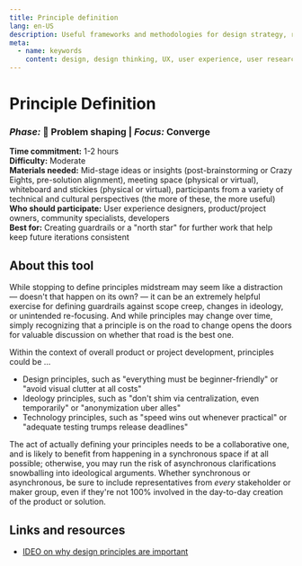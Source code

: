 ```yaml
---
title: Principle definition
lang: en-US
description: Useful frameworks and methodologies for design strategy, research and testing
meta:
  - name: keywords
    content: design, design thinking, UX, user experience, user research, user testing
---
```


# Principle Definition

### _Phase:_ 🎨 Problem shaping   \|   _Focus:_ Converge

**Time commitment:** 1-2 hours  
**Difficulty:** Moderate  
**Materials needed:** Mid-stage ideas or insights (post-brainstorming or Crazy Eights, pre-solution alignment), meeting space (physical or virtual), whiteboard and stickies (physical or virtual), participants from a variety of technical and cultural perspectives (the more of these, the more useful)  
**Who should participate:** User experience designers, product/project owners, community specialists, developers  
**Best for:** Creating guardrails or a "north star" for further work that help keep future iterations consistent

## About this tool

While stopping to define principles midstream may seem like a distraction — doesn't that happen on its own? — it can be an extremely helpful exercise for defining guardrails against scope creep, changes in ideology, or unintended re-focusing. And while principles may change over time, simply recognizing that a principle is on the road to change opens the doors for valuable discussion on whether that road is the best one.

Within the context of overall product or project development, principles could be ...

* Design principles, such as "everything must be beginner-friendly" or "avoid visual clutter at all costs"
* Ideology principles, such as "don't shim via centralization, even temporarily" or "anonymization uber alles"
* Technology principles, such as "speed wins out whenever practical" or "adequate testing trumps release deadlines"

The act of actually defining your principles needs to be a collaborative one, and is likely to benefit from happening in a synchronous space if at all possible; otherwise, you may run the risk of asynchronous clarifications snowballing into ideological arguments. Whether synchronous or asynchronous, be sure to include representatives from _every_ stakeholder or maker group, even if they're not 100% involved in the day-to-day creation of the product or solution.

## Links and resources

* [IDEO on why design principles are important](http://www.designkit.org/methods/27)
